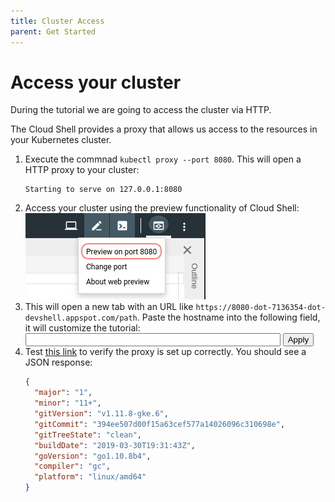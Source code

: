 ```yaml
---
title: Cluster Access
parent: Get Started
---
```


# Access your cluster

During the tutorial we are going to access the cluster via HTTP.

The Cloud Shell provides a proxy that allows us access to the resources in your Kubernetes cluster.

1. Execute the commnad `kubectl proxy --port 8080`. This will open a HTTP proxy to your cluster:
   ```
   Starting to serve on 127.0.0.1:8080
   ```
2. Access your cluster using the preview functionality of Cloud Shell:
   ![Screenshot of Cloud Shell preview](03-cloud-shell-preview.png)
3. This will open a new tab with an URL like `https://8080-dot-7136354-dot-devshell.appspot.com/path`.
   Paste the hostname into the following field, it will customize the tutorial:<br>
   <input id="gcloud-shell-hostname" style="width:400px"> <button id="gcloud-shell-hostname-apply">Apply</button><br>
4. Test [this link](https://$GCLOUD_SHELL_HOSTNAME/version) to verify the proxy is set up correctly. You should see a JSON response:
   ```json
   {
     "major": "1",
     "minor": "11+",
     "gitVersion": "v1.11.8-gke.6",
     "gitCommit": "394ee507d00f15a63cef577a14026096c310698e",
     "gitTreeState": "clean",
     "buildDate": "2019-03-30T19:31:43Z",
     "goVersion": "go1.10.8b4",
     "compiler": "gc",
     "platform": "linux/amd64"
   }
   ```
